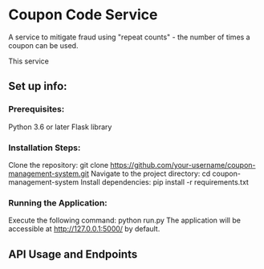 # Coupon Code Service
A service to mitigate fraud using "repeat counts" - the number of times a coupon can be used.

This service 

## Set up info:
### Prerequisites:
Python 3.6 or later
Flask library

### Installation Steps:
Clone the repository: git clone https://github.com/your-username/coupon-management-system.git
Navigate to the project directory: cd coupon-management-system
Install dependencies: pip install -r requirements.txt

### Running the Application:
Execute the following command: python run.py
The application will be accessible at http://127.0.0.1:5000/ by default.

## API Usage and Endpoints





